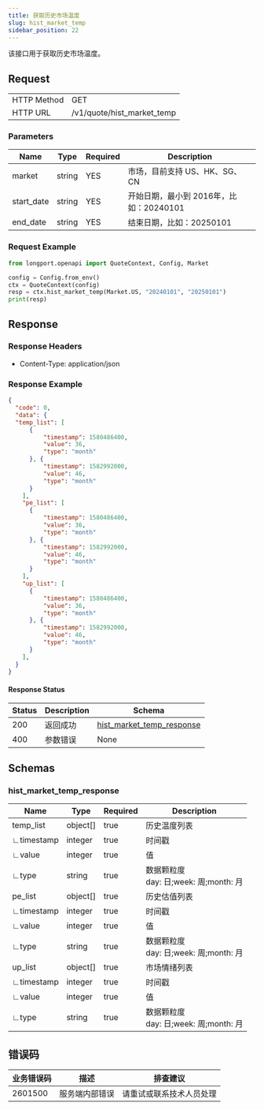 ```yaml
---
title: 获取历史市场温度
slug: hist_market_temp 
sidebar_position: 22
---
```


该接口用于获取历史市场温度。

<SDKLinks module="quote" klass="QuoteContext" method="hist_market_temp" />

## Request

<table className="http-basic">
<tbody>
<tr><td className="http-basic-key">HTTP Method</td><td>GET</td></tr>
<tr><td className="http-basic-key">HTTP URL</td><td>/v1/quote/hist_market_temp</td></tr>
</tbody>
</table>

### Parameters

| Name     | Type   | Required | Description                      |
| -------- | ------ | -------- | -------------------------------- |
| market   | string | YES      | 市场，目前支持 US、HK、SG、CN        |
| start_date |string|YES|开始日期，最小到 2016年，比如：20240101|
| end_date |string|YES|结束日期，比如：20250101|

### Request Example

```python
from longport.openapi import QuoteContext, Config, Market

config = Config.from_env()
ctx = QuoteContext(config)
resp = ctx.hist_market_temp(Market.US, "20240101", "20250101")
print(resp)
```

## Response

### Response Headers

- Content-Type: application/json

### Response Example

```json
{
  "code": 0,
  "data": {
  "temp_list": [
      {
          "timestamp": 1580486400,
          "value": 36,
          "type": "month"
      }, {
          "timestamp": 1582992000,
          "value": 46,
          "type": "month"
      }
    ],
    "pe_list": [
      {
          "timestamp": 1580486400,
          "value": 36,
          "type": "month"
      }, {
          "timestamp": 1582992000,
          "value": 46,
          "type": "month"
      }
    ],
    "up_list": [
      {
          "timestamp": 1580486400,
          "value": 36,
          "type": "month"
      }, {
          "timestamp": 1582992000,
          "value": 46,
          "type": "month"
      }
    ],     
  }
}
```

#### Response Status

| Status | Description | Schema                                      |
| ------ | ----------- | ------------------------------------------- |
| 200    | 返回成功    | [hist_market_temp_response](#hist_market_temp_rsp) |
| 400    | 参数错误    | None                                        |

<aside className="success">
</aside>

## Schemas

### hist_market_temp_response

<a id="hist_market_temp_rsp"></a>

| Name         | Type     | Required| Description                                                |
| ------------ | -------- | --------| ---------------------------------------------------------- |
| temp_list    | object[]   | true  | 历史温度列表                                                 |
| ∟timestamp  | integer    | true   | 时间戳                                                      |
| ∟value      | integer    | true   | 值                                                         |
| ∟type       | string   | true | 数据颗粒度 <br />day: 日;week: 周;month: 月                   |
| pe_list      | object[]   | true  | 历史估值列表                                                 |
| ∟timestamp  | integer    | true   | 时间戳                                                      |
| ∟value      | integer    | true   | 值                                                         |
| ∟type       | string   | true | 数据颗粒度 <br />day: 日;week: 周;month: 月                   |
| up_list      | object[]  | true   | 市场情绪列表                                                 |
| ∟timestamp  | integer   | true    | 时间戳                                                      |
| ∟value      | integer   | true    | 值                                                         |
| ∟type       | string   | true | 数据颗粒度 <br />day: 日;week: 周;month: 月                   |



## 错误码

| 业务错误码 | 描述           | 排查建议                 |
| ---------- | -------------- | ------------------------ |
| 2601500     | 服务端内部错误 | 请重试或联系技术人员处理 |
